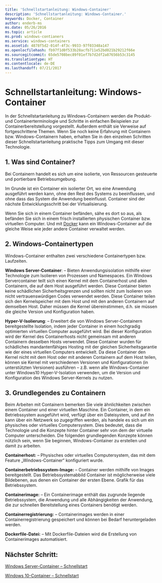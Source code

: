 ```yaml
---
title: 'Schnellstartanleitung: Windows-Container'
description: 'Schnellstartanleitung: Windows-Container.'
keywords: Docker, Container
author: enderb-ms
ms.date: 05/26/2016
ms.topic: article
ms.prod: windows-contianers
ms.service: windows-containers
ms.assetid: 4878f5d2-014f-4f3c-9933-97f03348a147
ms.openlocfilehash: fb97f1d0f533b28acfb711e52bd021b29212f66e
ms.sourcegitcommit: 65de5708bec89f01ef7b7d2df2a87656b53c3145
ms.translationtype: HT
ms.contentlocale: de-DE
ms.lasthandoff: 07/21/2017
---
```

# Schnellstartanleitung: Windows-Container

In der Schnellstartanleitung zu Windows-Containern werden die Produkt- und Containerterminologie und Schritte in einfachen Beispielen zur Containerbereitstellung vorgestellt. Außerdem enthält sie Verweise auf fortgeschrittene Themen. Wenn Sie noch keine Erfahrung mit Containern bzw. Windows-Containern haben, erhalten Sie in den einzelnen Schritten dieser Schnellstartanleitung praktische Tipps zum Umgang mit dieser Technologie.

## 1. Was sind Container?

Bei Containern handelt es sich um eine isolierte, von Ressourcen gesteuerte und portierbare Betriebsumgebung.

Im Grunde ist ein Container ein isolierter Ort, wo eine Anwendung ausgeführt werden kann, ohne den Rest des Systems zu beeinflussen, und ohne dass das System die Anwendung beeinflusst. Container sind der nächste Entwicklungsschritt bei der Virtualisierung.

Wenn Sie sich in einem Container befänden, sähe es dort so aus, als befänden Sie sich in einem frisch installierten physischen Container bzw. virtuellen Computer. Und mit [Docker](https://www.docker.com/) kann ein Windows-Container auf die gleiche Weise wie jeder andere Container verwaltet werden.

## 2. Windows-Containertypen

Windows-Container enthalten zwei verschiedene Containertypen bzw. Laufzeiten.

**Windows Server-Container**: – Bieten Anwendungsisolation mithilfe einer Technologie zum Isolieren von Prozessen und Namespaces. Ein Windows Servercontainer teilt sich einen Kernel mit dem Containerhost und allen Containern, die auf dem Host ausgeführt werden.  Diese Container bieten keine schädlichen Sicherheitsgrenzen und sollten nicht zum Isolieren von nicht vertrauenswürdigen Codes verwendet werden.  Diese Container teilen sich den Kernelspeicher mit dem Host und mit den anderen Containern auf demselben Host. Daher müssen die Kernel übereinstimmen, d.h. sie müssen die gleiche Version und Konfiguration haben.

**Hyper-V-Isolierung**: – Erweitert die von Windows Server-Containern bereitgestellte Isolation, indem jeder Container in einem hochgradig optimierten virtuellen Computer ausgeführt wird. Bei dieser Konfiguration wird der Kernel des Containerhosts nicht gemeinsam mit anderen Containern desselben Hosts verwendet.  Diese Container wurden für schädliches mandantenfähiges Hosting mit der gleichen Sicherheitsgarantie wie der eines virtuellen Computers entwickelt. Da diese Container den Kernel nicht mit dem Host oder mit anderen Containern auf dem Host teilen, können sie Kernel mit verschiedenen Versionen und Konfigurationen (in unterstützten Versionen) ausführen – z.B. wenn alle Windows-Container unter Windows10 Hyper-V-Isolation verwenden, um die Version und Konfiguration des Windows Server-Kernels zu nutzen.

## 3. Grundlegendes zu Containern

Beim Arbeiten mit Containern bemerken Sie viele ähnlichkeiten zwischen einem Container und einer virtuellen Maschine. Ein Container, in dem ein Betriebssystem ausgeführt wird, verfügt über ein Dateisystem, und auf ihn kann über ein Netzwerk so zugegriffen werden, als handele es sich um ein physisches oder virtuelles Computersystem. Dies bedeutet, dass die Technologie und die Konzepte hinter Container sehr von dem der virtuelle Computer unterscheiden. Die folgenden grundlegenden Konzepte können nützlich sein, wenn Sie beginnen, Windows-Container zu erstellen und damit zu arbeiten. 

**Containerhost:** – Physisches oder virtuelles Computersystem, das mit dem Feature „Windows-Container“ konfiguriert wurde.

**Containerbetriebssystem-Image:** – Container werden mithilfe von Images bereitgestellt. Das Betriebssystemabbild Container ist möglicherweise viele Bildebenen, aus denen ein Container der ersten Ebene. Grafik für das Betriebssystem.

**Containerimage:** – Ein Containerimage enthält das zugrunde liegende Betriebssystem, die Anwendung und alle Abhängigkeiten der Anwendung, die zur schnellen Bereitstellung eines Containers benötigt werden. 

**Containerregistrierung:** – Containerimages werden in einer Containerregistrierung gespeichert und können bei Bedarf heruntergeladen werden. 

**Dockerfile-Datei:** – Mit Dockerfile-Dateien wird die Erstellung von Containerimages automatisiert.

## Nächster Schritt:

[Windows Server-Container – Schnellstart](quick-start-windows-server.md)  

[Windows 10-Container – Schnellstart](quick-start-windows-10.md)

